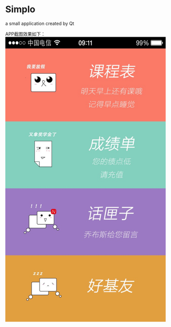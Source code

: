 Simplo
======

a small application created by Qt 

APP截图效果如下：
![image](https://github.com/Mr-lin930819/Simplo/blob/master/Snap/snap1.jpg)
